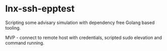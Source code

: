 # lnx-ssh-epptest
Scripting some advisary simulation with dependency free Golang based tooling. 

MVP - connect to remote host with credentials, scripted sudo elevation and command running.

